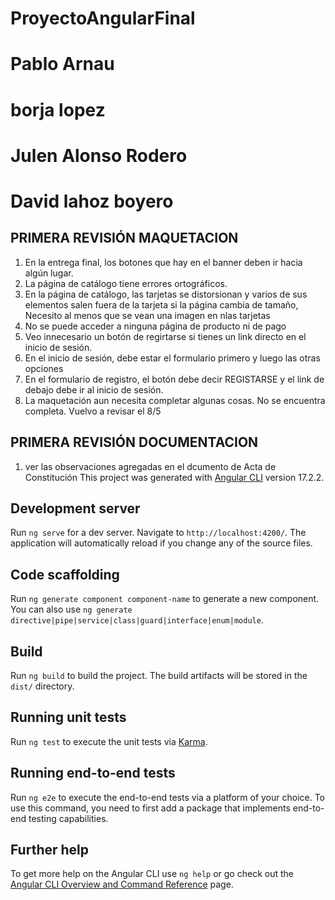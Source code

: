 # ProyectoAngularFinal
# Pablo Arnau
# borja lopez
# Julen Alonso Rodero
# David lahoz boyero

## PRIMERA REVISIÓN MAQUETACION
1. En la entrega final, los botones que hay en el banner deben ir hacia algún lugar.
2. La página de catálogo tiene errores ortográficos.
3. En la página de catálogo, las tarjetas se distorsionan y varios de sus elementos salen fuera de la tarjeta si la página cambia de tamaño, Necesito al menos que se vean una imagen en nlas tarjetas
4. No se puede acceder a ninguna página de producto ni de pago
5. Veo innecesario un botón de regirtarse si tienes un link directo en el inicio de sesión. 
6. En el inicio de sesión, debe estar el formulario primero y luego las otras opciones
7. En el formulario de registro, el botón debe decir REGISTARSE y el link de debajo debe ir al inicio de sesión.
8. La maquetación aun necesita completar algunas cosas. No se encuentra completa. Vuelvo a revisar el 8/5
## PRIMERA REVISIÓN DOCUMENTACION
1. ver las observaciones agregadas en el dcumento de Acta de Constitución
This project was generated with [Angular CLI](https://github.com/angular/angular-cli) version 17.2.2.

## Development server

Run `ng serve` for a dev server. Navigate to `http://localhost:4200/`. The application will automatically reload if you change any of the source files.

## Code scaffolding

Run `ng generate component component-name` to generate a new component. You can also use `ng generate directive|pipe|service|class|guard|interface|enum|module`.

## Build

Run `ng build` to build the project. The build artifacts will be stored in the `dist/` directory.

## Running unit tests

Run `ng test` to execute the unit tests via [Karma](https://karma-runner.github.io).

## Running end-to-end tests

Run `ng e2e` to execute the end-to-end tests via a platform of your choice. To use this command, you need to first add a package that implements end-to-end testing capabilities.

## Further help

To get more help on the Angular CLI use `ng help` or go check out the [Angular CLI Overview and Command Reference](https://angular.io/cli) page.
